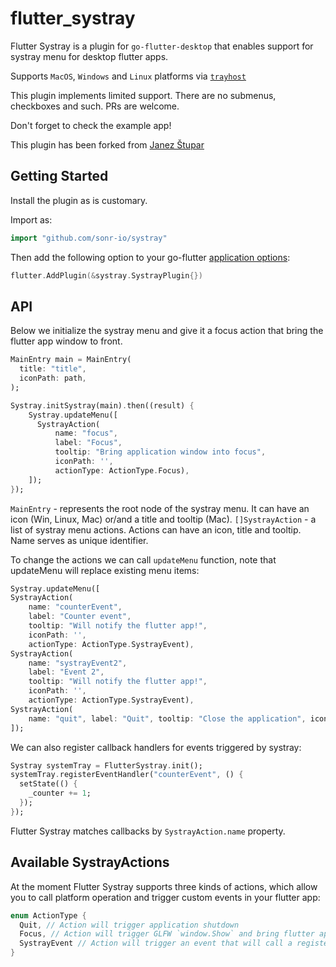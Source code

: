 # flutter_systray

Flutter Systray is a plugin for `go-flutter-desktop` that enables support for systray menu for desktop flutter apps.

Supports `MacOS`, `Windows` and `Linux` platforms via [`trayhost`](https://github.com/shurcooL/trayhost)

This plugin implements limited support. There are no submenus, checkboxes and such. PRs are welcome.

Don't forget to check the example app!

This plugin has been forked from [Janez Štupar](https://github.com/JanezStupar/flutter_systray)

## Getting Started

Install the plugin as is customary.

Import as:
```go
import "github.com/sonr-io/systray"
```

Then add the following option to your go-flutter [application options](https://github.com/go-flutter-desktop/go-flutter/wiki/Plugin-info):
```go
flutter.AddPlugin(&systray.SystrayPlugin{})
```
## API

Below we initialize the systray menu and give it a focus action that bring the flutter app window to front.
```dart
MainEntry main = MainEntry(
  title: "title",
  iconPath: path,
);

Systray.initSystray(main).then((result) {
    Systray.updateMenu([
      SystrayAction(
          name: "focus",
          label: "Focus",
          tooltip: "Bring application window into focus",
          iconPath: '',
          actionType: ActionType.Focus),
    ]);
});
```
`MainEntry` - represents the root node of the systray menu. It can have an icon (Win, Linux, Mac) or/and a title and tooltip (Mac).
`[]SystrayAction` - a list of systray menu actions. Actions can have an icon, title and tooltip. Name serves as unique identifier.


To change the actions we can call `updateMenu` function, note that updateMenu will replace existing menu items:
```dart
Systray.updateMenu([
SystrayAction(
    name: "counterEvent",
    label: "Counter event",
    tooltip: "Will notify the flutter app!",
    iconPath: '',
    actionType: ActionType.SystrayEvent),
SystrayAction(
    name: "systrayEvent2",
    label: "Event 2",
    tooltip: "Will notify the flutter app!",
    iconPath: '',
    actionType: ActionType.SystrayEvent),
SystrayAction(
    name: "quit", label: "Quit", tooltip: "Close the application", iconPath: '', actionType: ActionType.Quit)
]);
```

We can also register callback handlers for events triggered by systray:
```dart
Systray systemTray = FlutterSystray.init();
systemTray.registerEventHandler("counterEvent", () {
  setState(() {
    _counter += 1;
  });
});
```

Flutter Systray matches callbacks by `SystrayAction.name` property.


## Available SystrayActions

At the moment Flutter Systray supports three kinds of actions, which allow you to call platform operation and  trigger custom events in your flutter app:
```dart
enum ActionType {
  Quit, // Action will trigger application shutdown
  Focus, // Action will trigger GLFW `window.Show` and bring flutter app to front
  SystrayEvent // Action will trigger an event that will call a registered callback in flutter app
}
```
